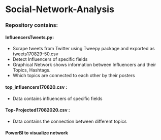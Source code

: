 # Social-Network-Analysis

### Repository contains: 

#### InfluencersTweets.py: 
- Scrape tweets from Twitter using Tweepy package and exported as tweets170829-50.csv
- Detect Influencers of specific fields
- Graphical Network shows information between Influencers and their Topics, Hashtags. 
- Which topics are connected to each other by their posters
#### top_influencers170820.csv  : 
- Data contains influencers of specific fields
#### Top-Projected17082020.csv : 
- Data contains the connection between different topics
#### PowerBI to visualize network

